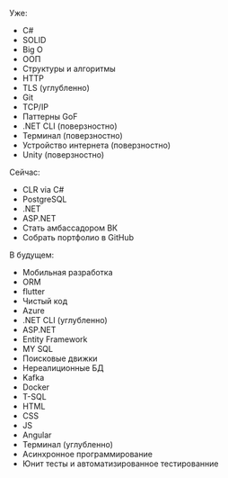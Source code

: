 
Уже:
- C#
- SOLID
- Big O
- ООП
- Структуры и алгоритмы
- HTTP
- TLS (углубленно)
- Git
- TCP/IP
- Паттерны GoF
- .NET CLI (поверзностно)
- Терминал (поверзностно)
- Устройство интернета (поверзностно)
- Unity (поверзностно)

Сейчас:
- CLR via C#
- PostgreSQL
- .NET
- ASP.NET
- Стать амбассадором ВК
- Собрать портфолио в GitHub

В будущем:
- Мобильная разработка
- ORM
- flutter
- Чистый код
- Azure
- .NET CLI (углубленно)
- ASP.NET
- Entity Framework
- MY SQL
- Поисковые движки
- Нереалиционные БД
- Kafka
- Docker
- T-SQL
- HTML
- CSS
- JS
- Angular
- Терминал (углубленно)
- Асинхронное программирование
- Юнит тесты и автоматизированное тестированние

<!---
Star-Kuller/Star-Kuller is a ✨ special ✨ repository because its `README.md` (this file) appears on your GitHub profile.
You can click the Preview link to take a look at your changes.
--->


